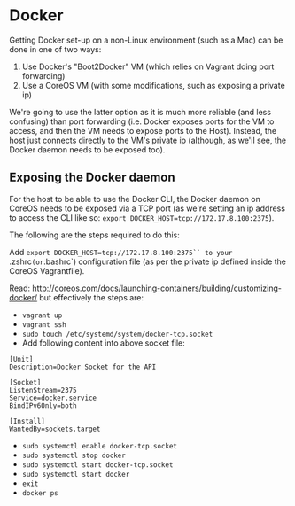# Docker

Getting Docker set-up on a non-Linux environment (such as a Mac) can be done in one of two ways:

1. Use Docker's "Boot2Docker" VM (which relies on Vagrant doing port forwarding)
2. Use a CoreOS VM (with some modifications, such as exposing a private ip)

We're going to use the latter option as it is much more reliable (and less confusing) than port forwarding (i.e. Docker exposes ports for the VM to access, and then the VM needs to expose ports to the Host). Instead, the host just connects directly to the VM's private ip (although, as we'll see, the Docker daemon needs to be exposed too).

## Exposing the Docker daemon

For the host to be able to use the Docker CLI, the Docker daemon on CoreOS needs to be exposed via a TCP port (as we're setting an ip address to access the CLI like so: `export DOCKER_HOST=tcp://172.17.8.100:2375`).

The following are the steps required to do this:

Add `export DOCKER_HOST=tcp://172.17.8.100:2375`` to your `.zshrc` (or `.bashrc`) configuration file (as per the private ip defined inside the CoreOS Vagrantfile).

Read: http://coreos.com/docs/launching-containers/building/customizing-docker/ but effectively the steps are:

- `vagrant up`
- `vagrant ssh`
- `sudo touch /etc/systemd/system/docker-tcp.socket`
- Add following content into above socket file:

```
[Unit]
Description=Docker Socket for the API

[Socket]
ListenStream=2375
Service=docker.service
BindIPv6Only=both

[Install]
WantedBy=sockets.target
```

- `sudo systemctl enable docker-tcp.socket`
- `sudo systemctl stop docker`
- `sudo systemctl start docker-tcp.socket`
- `sudo systemctl start docker`
- `exit`
- `docker ps`

